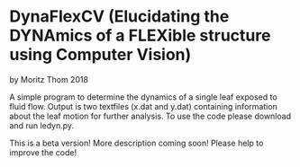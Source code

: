 # DynaFlexCV (Elucidating the DYNAmics of a FLEXible structure using Computer Vision)

by Moritz Thom 2018

A simple program to determine the dynamics of a single leaf exposed to fluid flow. Output is two textfiles (x.dat and y.dat) containing information about the leaf motion for further analysis.
To use the code please download and run ledyn.py.

This is a beta version! 
More description coming soon!
Please help to improve the code!
